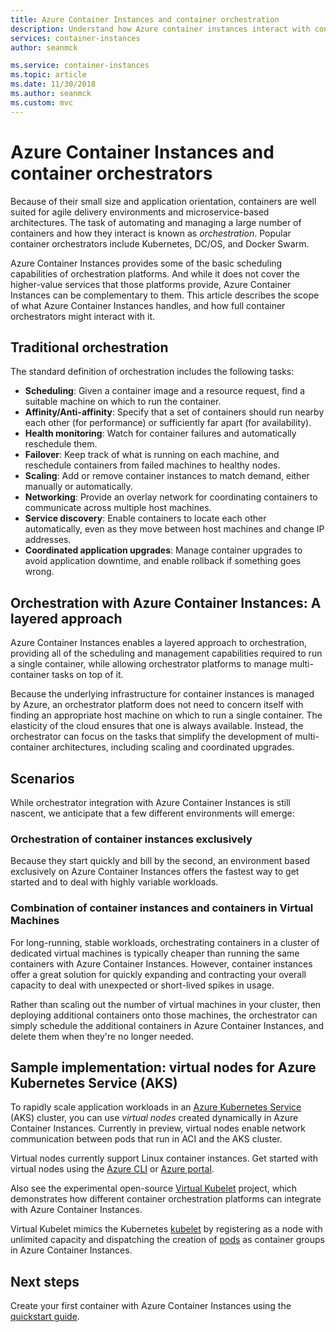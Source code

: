 ```yaml
---
title: Azure Container Instances and container orchestration
description: Understand how Azure container instances interact with container orchestrators.
services: container-instances
author: seanmck

ms.service: container-instances
ms.topic: article
ms.date: 11/30/2018
ms.author: seanmck
ms.custom: mvc
---
```


# Azure Container Instances and container orchestrators

Because of their small size and application orientation, containers are well suited for agile delivery environments and microservice-based architectures. The task of automating and managing a large number of containers and how they interact is known as *orchestration*. Popular container orchestrators include Kubernetes, DC/OS, and Docker Swarm.

Azure Container Instances provides some of the basic scheduling capabilities of orchestration platforms. And while it does not cover the higher-value services that those platforms provide, Azure Container Instances can be complementary to them. This article describes the scope of what Azure Container Instances handles, and how full container orchestrators might interact with it.

## Traditional orchestration

The standard definition of orchestration includes the following tasks:

- **Scheduling**: Given a container image and a resource request, find a suitable machine on which to run the container.
- **Affinity/Anti-affinity**: Specify that a set of containers should run nearby each other (for performance) or sufficiently far apart (for availability).
- **Health monitoring**: Watch for container failures and automatically reschedule them.
- **Failover**: Keep track of what is running on each machine, and reschedule containers from failed machines to healthy nodes.
- **Scaling**: Add or remove container instances to match demand, either manually or automatically.
- **Networking**: Provide an overlay network for coordinating containers to communicate across multiple host machines.
- **Service discovery**: Enable containers to locate each other automatically, even as they move between host machines and change IP addresses.
- **Coordinated application upgrades**: Manage container upgrades to avoid application downtime, and enable rollback if something goes wrong.

## Orchestration with Azure Container Instances: A layered approach

Azure Container Instances enables a layered approach to orchestration, providing all of the scheduling and management capabilities required to run a single container, while allowing orchestrator platforms to manage multi-container tasks on top of it.

Because the underlying infrastructure for container instances is managed by Azure, an orchestrator platform does not need to concern itself with finding an appropriate host machine on which to run a single container. The elasticity of the cloud ensures that one is always available. Instead, the orchestrator can focus on the tasks that simplify the development of multi-container architectures, including scaling and coordinated upgrades.

## Scenarios

While orchestrator integration with Azure Container Instances is still nascent, we anticipate that a few different environments will emerge:

### Orchestration of container instances exclusively

Because they start quickly and bill by the second, an environment based exclusively on Azure Container Instances offers the fastest way to get started and to deal with highly variable workloads.

### Combination of container instances and containers in Virtual Machines

For long-running, stable workloads, orchestrating containers in a cluster of dedicated virtual machines is typically cheaper than running the same containers with Azure Container Instances. However, container instances offer a great solution for quickly expanding and contracting your overall capacity to deal with unexpected or short-lived spikes in usage.

Rather than scaling out the number of virtual machines in your cluster, then deploying additional containers onto those machines, the orchestrator can simply schedule the additional containers in Azure Container Instances, and delete them when they're no longer needed.

## Sample implementation: virtual nodes for Azure Kubernetes Service (AKS)

To rapidly scale application workloads in an [Azure Kubernetes Service](../aks/intro-kubernetes.md) (AKS) cluster, you can use *virtual nodes* created dynamically in Azure Container Instances. Currently in preview, virtual nodes enable network communication between pods that run in ACI and the AKS cluster. 

Virtual nodes currently support Linux container instances. Get started with virtual nodes using the [Azure CLI](https://go.microsoft.com/fwlink/?linkid=2047538&clcid=0x409) or [Azure portal](https://go.microsoft.com/fwlink/?linkid=2047545&clcid=0x409).

Also see the experimental open-source  [Virtual Kubelet][aci-connector-k8s] project, which demonstrates how different container orchestration platforms can integrate with Azure Container Instances.

Virtual Kubelet mimics the Kubernetes [kubelet][kubelet-doc] by registering as a node with unlimited capacity and dispatching the creation of [pods][pod-doc] as container groups in Azure Container Instances.

## Next steps

Create your first container with Azure Container Instances using the [quickstart guide](container-instances-quickstart.md).

<!-- IMAGES -->

<!-- LINKS -->
[aci-connector-k8s]: https://github.com/virtual-kubelet/virtual-kubelet/tree/master/providers/azure
[kubelet-doc]: https://kubernetes.io/docs/admin/kubelet/
[pod-doc]: https://kubernetes.io/docs/concepts/workloads/pods/pod/